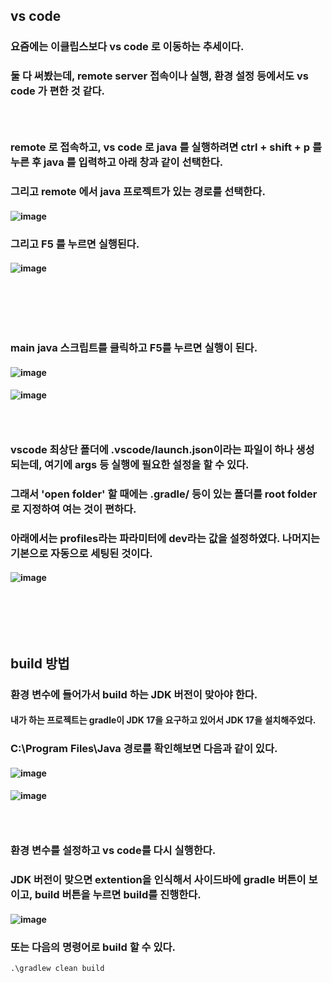 ## vs code
### 요즘에는 이클립스보다 vs code 로 이동하는 추세이다.
### 둘 다 써봤는데, remote server 접속이나 실행, 환경 설정 등에서도 vs code 가 편한 것 같다.
### <br/>

### remote 로 접속하고, vs code 로 java 를 실행하려면 ctrl + shift + p 를 누른 후 java 를 입력하고 아래 창과 같이 선택한다.
### 그리고 remote 에서 java 프로젝트가 있는 경로를 선택한다.
#### ![image](https://github.com/Shin-jongwhan/java/assets/62974484/c17cd827-ccc2-4b1b-acc2-f3a34271ce1d)
### 그리고 F5 를 누르면 실행된다.
#### ![image](https://github.com/Shin-jongwhan/java/assets/62974484/bdfa4f1f-2da2-47cc-9d7e-08a2d871850e)
### <br/><br/><br>

### main java 스크립트를 클릭하고 F5를 누르면 실행이 된다.
#### ![image](https://github.com/user-attachments/assets/889059fe-2408-4bb7-854d-021f29edfd22)
#### ![image](https://github.com/user-attachments/assets/e1677f07-7351-4d52-9ec2-541f3ab3f7cc)
### <br/>

### vscode 최상단 폴더에 .vscode/launch.json이라는 파일이 하나 생성 되는데, 여기에 args 등 실행에 필요한 설정을 할 수 있다.
### 그래서 'open folder' 할 때에는 .gradle/ 등이 있는 폴더를 root folder로 지정하여 여는 것이 편하다.
### 아래에서는 profiles라는 파라미터에 dev라는 값을 설정하였다. 나머지는 기본으로 자동으로 세팅된 것이다.
#### ![image](https://github.com/user-attachments/assets/2ac6633b-d856-4625-be44-af1a4fbc12ad)

### <br/><br/><br>

## build 방법
### 환경 변수에 들어가서 build 하는 JDK 버전이 맞아야 한다.
#### 내가 하는 프로젝트는 gradle이 JDK 17을 요구하고 있어서 JDK 17을 설치해주었다.
### C:\Program Files\Java 경로를 확인해보면 다음과 같이 있다.
#### ![image](https://github.com/user-attachments/assets/4295472b-8bfb-4e75-ae88-ff50fcf94a14)
#### ![image](https://github.com/user-attachments/assets/96e68009-2adf-4e37-92eb-40a528f50ef5)
### <br/>

### 환경 변수를 설정하고 vs code를 다시 실행한다.
### JDK 버전이 맞으면 extention을 인식해서 사이드바에 gradle 버튼이 보이고, build 버튼을 누르면 build를 진행한다.
#### ![image](https://github.com/user-attachments/assets/40010b02-1c1f-44b9-ab24-5a553b7aa571)
### 또는 다음의 명령어로 build 할 수 있다.
```
.\gradlew clean build
```
